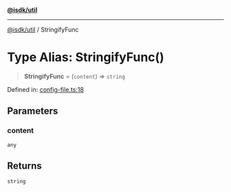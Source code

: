 [**@isdk/util**](../README.md)

***

[@isdk/util](../globals.md) / StringifyFunc

# Type Alias: StringifyFunc()

> **StringifyFunc** = (`content`) => `string`

Defined in: [config-file.ts:18](https://github.com/isdk/util.js/blob/79fcdde5490ce675c34a8f772113e8a202beea65/src/config-file.ts#L18)

## Parameters

### content

`any`

## Returns

`string`
